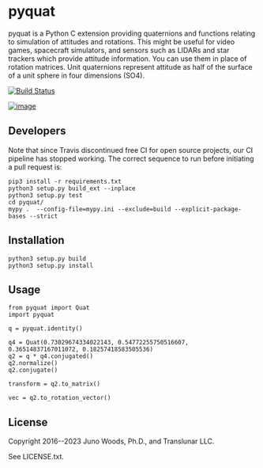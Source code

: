 # pyquat

pyquat is a Python C extension providing quaternions and functions relating to simulation of attitudes and rotations.
This might be useful for video games, spacecraft simulators, and sensors such as LIDARs and star trackers which provide
attitude information. You can use them in place of rotation matrices. Unit quaternions represent attitude as half of the
surface of a unit sphere in four dimensions (SO4).

[![Build Status](https://travis-ci.org/translunar/pyquat.svg?branch=master)](https://travis-ci.org/translunar/pyquat)

[![image](http://img.shields.io/pypi/v/pyquat.svg)](https://pypi.python.org/pypi/pyquat/)

## Developers

Note that since Travis discontinued free CI for open source projects, our CI pipeline
has stopped working. The correct sequence to run before initiating a pull request is:

    pip3 install -r requirements.txt
    python3 setup.py build_ext --inplace
    python3 setup.py test
    cd pyquat/
    mypy .  --config-file=mypy.ini --exclude=build --explicit-package-bases --strict

## Installation

    python3 setup.py build
    python3 setup.py install

## Usage

    from pyquat import Quat
    import pyquat

    q = pyquat.identity()

    q4 = Quat(0.73029674334022143, 0.54772255750516607, 0.36514837167011072, 0.18257418583505536)
    q2 = q * q4.conjugated()
    q2.normalize()
    q2.conjugate()

    transform = q2.to_matrix()

    vec = q2.to_rotation_vector()

## License

Copyright 2016--2023 Juno Woods, Ph.D., and Translunar LLC.

See LICENSE.txt.
